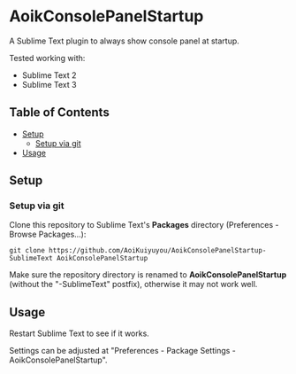 # AoikConsolePanelStartup
A Sublime Text plugin to always show console panel at startup.

Tested working with:
- Sublime Text 2
- Sublime Text 3

## Table of Contents
- [Setup](#setup)
  - [Setup via git](#setup-via-git)
- [Usage](#usage)

## Setup

### Setup via git
Clone this repository to Sublime Text's **Packages** directory (Preferences - Browse Packages...):
```
git clone https://github.com/AoiKuiyuyou/AoikConsolePanelStartup-SublimeText AoikConsolePanelStartup
```

Make sure the repository directory is renamed to **AoikConsolePanelStartup**
(without the "-SublimeText" postfix), otherwise it may not work well.

## Usage
Restart Sublime Text to see if it works.

Settings can be adjusted at
"Preferences - Package Settings - AoikConsolePanelStartup".
